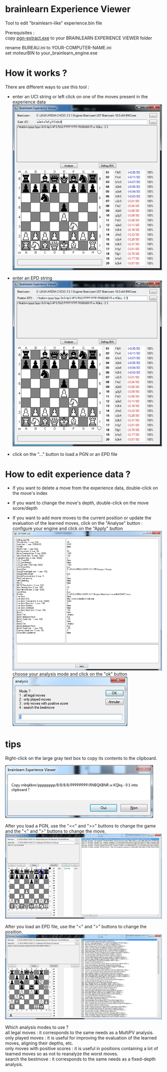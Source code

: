 # brainlearn Experience Viewer
Tool to edit "brainlearn-like" experience.bin file

Prerequisites :<br>
copy [pgn-extract.exe](https://github.com/chris13300/brainlearn_experience_viewer/blob/main/brainlearn%20Experience%20Viewer/bin/x64/Debug/pgn-extract.exe) to your BRAINLEARN EXPERIENCE VIEWER folder<p>

rename BUREAU.ini to YOUR-COMPUTER-NAME.ini<br>
set moteurBIN to your_brainlearn_engine.exe<p>
  
# How it works ?
There are different ways to use this tool :<br>
- enter an UCI string or left click on one of the moves present in the experience data<br>
![uci_string](https://github.com/chris13300/brainlearn_experience_viewer/blob/main/brainlearn%20Experience%20Viewer/bin/x64/Debug/uci_string.jpg)<p>

- enter an EPD string<br>
![epd_string](https://github.com/chris13300/brainlearn_experience_viewer/blob/main/brainlearn%20Experience%20Viewer/bin/x64/Debug/epd_string.jpg)<p>

- click on the "..." button to load a PGN or an EPD file<p>

# How to edit experience data ?
- If you want to delete a move from the experience data, double-click on the move's index<p>

- If you want to change the move's depth, double-click on the move score/depth<p>

- If you want to add more moves to the current position or update the evaluation of the learned moves, click on the "Analyse" button :<br>
configure your engine and click on the "Apply" button<br>
![configure_engine](https://github.com/chris13300/brainlearn_experience_viewer/blob/main/brainlearn%20Experience%20Viewer/bin/x64/Debug/configure_engine.jpg)<br>
choose your analysis mode and click on the "ok" button<br>
![choose_mode](https://github.com/chris13300/brainlearn_experience_viewer/blob/main/brainlearn%20Experience%20Viewer/bin/x64/Debug/choose_mode.jpg)<p>

# tips
Right-click on the large gray text box to copy its contents to the clipboard.<p>
![clipboard](https://github.com/chris13300/brainlearn_experience_viewer/blob/main/brainlearn%20Experience%20Viewer/bin/x64/Debug/clipboard.jpg)<p>

After you load a PGN, use the "<<" and ">>" buttons to change the game and the "<" and ">" buttons to change the move.<br>
![pgn_file](https://github.com/chris13300/brainlearn_experience_viewer/blob/main/brainlearn%20Experience%20Viewer/bin/x64/Debug/pgn_file.jpg)<p>

After you load an EPD file, use the "<" and ">" buttons to change the position.<br>
![epd_file](https://github.com/chris13300/brainlearn_experience_viewer/blob/main/brainlearn%20Experience%20Viewer/bin/x64/Debug/epd_file.jpg)<p>

Which analysis modes to use ?<br>
all legal moves : it corresponds to the same needs as a MultiPV analysis.<br>
only played moves : it is useful for improving the evaluation of the learned moves, aligning their depths, etc.<br>
only moves with positive scores : it is useful in positions containing a lot of learned moves so as not to reanalyze the worst moves.<br>
search the bestmove : it corresponds to the same needs as a fixed-depth analysis.<p>

